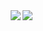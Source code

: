 <picture>
<source srcset="https://github-readme-stats.vercel.app/api/top-langs/?username=MYXXTS&layout=compact&theme=dark" media="(prefers-color-scheme: dark)" />
<source srcset="https://github-readme-stats.vercel.app/api/top-langs/?username=MYXXTS&layout=compact" media="(prefers-color-scheme: light), (prefers-color-scheme: no-preference)" />
<img src="https://github-readme-stats.vercel.app/api/top-langs/?username=MYXXTS&layout=compact" align="right"/>
</picture>
<picture>
<source srcset="https://github-readme-stats.vercel.app/api?username=MYXXTS&show_icons=true&theme=dark" media="(prefers-color-scheme: dark)" />
<source srcset="https://github-readme-stats.vercel.app/api?username=MYXXTS&show_icons=true" media="(prefers-color-scheme: light), (prefers-color-scheme: no-preference)" />
<img src="https://github-readme-stats.vercel.app/api?username=MYXXTS&show_icons=true" align=right />
</picture>

